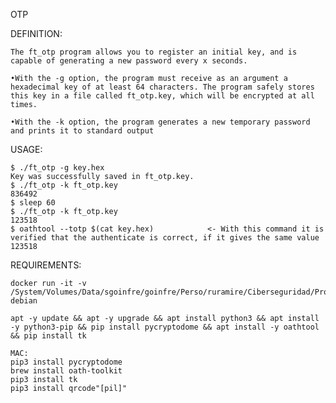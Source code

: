 OTP

DEFINITION:

	The ft_otp program allows you to register an initial key, and is capable of generating a new password every x seconds.

	•With the -g option, the program must receive as an argument a hexadecimal key of at least 64 characters. The program safely stores this key in a file called ft_otp.key, which will be encrypted at all times.

	•With the -k option, the program generates a new temporary password and prints it to standard output

USAGE:

	$ ./ft_otp -g key.hex
	Key was successfully saved in ft_otp.key.
	$ ./ft_otp -k ft_otp.key
	836492
	$ sleep 60
	$ ./ft_otp -k ft_otp.key
	123518
	$ oathtool --totp $(cat key.hex)			<- With this command it is verified that the authenticate is correct, if it gives the same value
	123518

REQUIREMENTS:

	docker run -it -v /System/Volumes/Data/sgoinfre/goinfre/Perso/ruramire/Ciberseguridad/Proyectos/04_ft_otp:/home debian

	apt -y update && apt -y upgrade && apt install python3 && apt install -y python3-pip && pip install pycryptodome && apt install -y oathtool && pip install tk

	MAC:
	pip3 install pycryptodome
	brew install oath-toolkit
	pip3 install tk
	pip3 install qrcode"[pil]"

